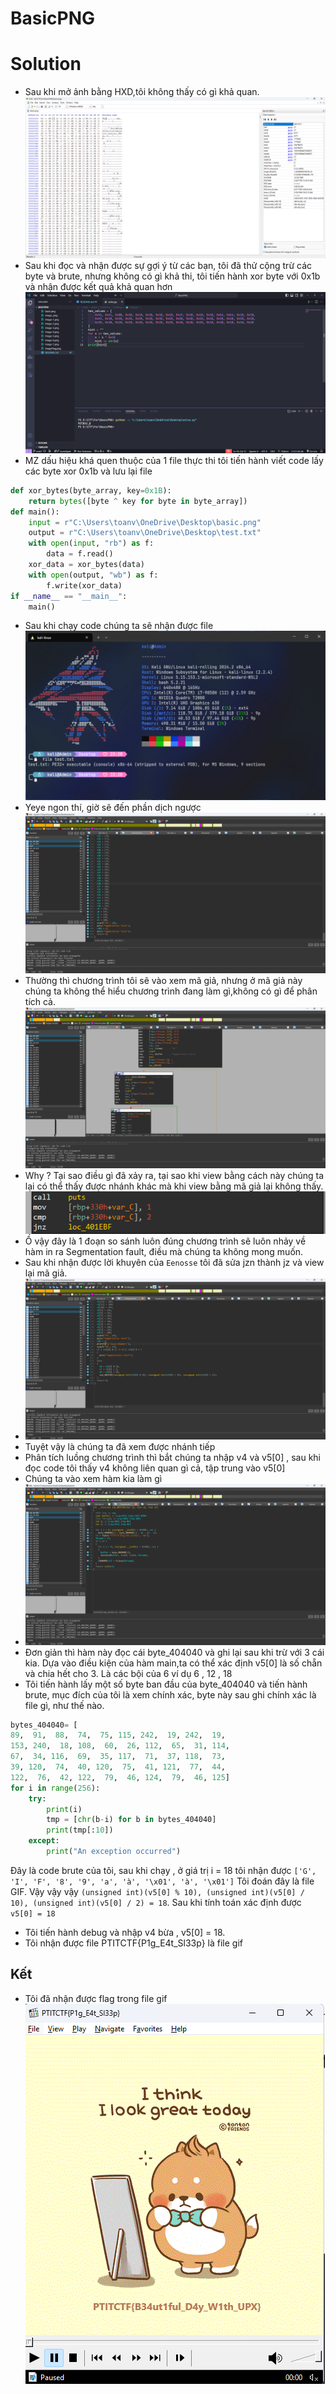 # BasicPNG

# Solution

- Sau khi mở ảnh bằng HXD,tôi không thấy có gì khả quan.
![alt text](image_.png)
- Sau khi đọc và nhận được sự gợi ý từ các bạn, tôi đã thử cộng trừ các byte và brute, nhưng không có gì khả thi, tôi tiến hành xor byte với 0x1b và nhận được kết quả khả quan hơn
![alt text](image.png)
- MZ dấu hiệu khá quen thuộc của 1 file thực thi tôi tiến hành viết code lấy các byte xor 0x1b và lưu lại file
```Python
def xor_bytes(byte_array, key=0x1B):
    return bytes([byte ^ key for byte in byte_array])
def main():
    input = r"C:\Users\toanv\OneDrive\Desktop\basic.png"
    output = r"C:\Users\toanv\OneDrive\Desktop\test.txt"
    with open(input, "rb") as f:
        data = f.read()
    xor_data = xor_bytes(data)
    with open(output, "wb") as f:
        f.write(xor_data)
if __name__ == "__main__":
    main()
```
- Sau khi chạy code chúng ta sẽ nhận được file
![alt text](image-2.png)
- Yeye ngon thí, giờ sẽ đến phần dịch ngược
![alt text](image-3.png)
- Thường thì chương trình tôi sẽ vào xem mã giả, nhưng ở mã giả này chúng ta không thể hiểu chương trình đang làm gì,không có gì để phân tích cả.
![alt text](image-4.png)
- Why ? Tại sao điều gì đã xảy ra, tại sao khi view bằng cách này chúng ta lại có thể thấy được nhánh khác mà khi view bằng mã giả lại không thấy.
![alt text](image-5.png)
- Ồ vậy đây là 1 đoạn so sánh luôn đúng chương trình sẽ luôn nhảy về hàm in ra Segmentation fault, điều mà chúng ta không mong muốn.
- Sau khi nhận được lời khuyên của ```Eenosse``` tôi đã sửa jzn thành jz và view lại mã giả.
- ![alt text](image-6.png)
- Tuyệt vậy là chúng ta đã xem được nhánh tiếp
- Phân tích luồng chương trình thì bắt chúng ta nhập v4 và v5[0] , sau khi đọc code tôi thấy v4 không liên quan gì cả, tập trung vào v5[0]
- Chúng ta vào xem hàm kia làm gì
- ![alt text](image-7.png)
- Đơn giản thì hàm này đọc cái byte_404040 và ghi lại sau khi trừ với 3 cái kia. Dựa vào điều kiện của hàm main,ta có thể xác định v5[0] là số chẵn và chia hết cho 3. Là các bội của 6 ví dụ 6 , 12 , 18 
- Tôi tiến hành lấy một số byte ban đầu của byte_404040 và tiến hành brute, mục đích của tôi là xem chính xác, byte này sau ghi chính xác là file gì, như thế nào.
```Python
bytes_404040= [ 
89,  91,  88,  74,  75, 115, 242,  19, 242,  19, 
153, 240,  18, 108,  60,  26, 112,  65,  31, 114, 
67,  34, 116,  69,  35, 117,  71,  37, 118,  73, 
39, 120,  74,  40, 120,  75,  41, 121,  77,  44, 
122,  76,  42, 122,  79,  46, 124,  79,  46, 125]
for i in range(256):
    try:
        print(i)
        tmp = [chr(b-i) for b in bytes_404040]
        print(tmp[:10])
    except:
        print("An exception occurred")
```
Đây là code brute của tôi, sau khi chạy , ở giá trị i = 18 tôi nhận được ```['G', 'I', 'F', '8', '9', 'a', 'à', '\x01', 'à', '\x01']```
Tôi đoán đây là file GIF.
Vậy vậy vậy ```(unsigned int)(v5[0] % 10), (unsigned int)(v5[0] / 10), (unsigned int)(v5[0] / 2) = 18```. Sau khi tính toán xác định được ```v5[0] = 18```
- Tôi tiến hành debug và nhập v4 bừa , v5[0] = 18.
- Tôi nhận được file PTITCTF{P1g_E4t_Sl33p} là file gif
## Kết
- Tôi đã nhận được flag trong file gif
![alt text](imageFlag.png)